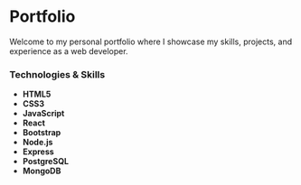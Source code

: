 # Portfolio

Welcome to my personal portfolio where I showcase my skills, projects, and experience as a web developer.

### Technologies & Skills

- **HTML5**
- **CSS3**
- **JavaScript**
- **React**
- **Bootstrap**
- **Node.js**
- **Express**
- **PostgreSQL**
- **MongoDB**
